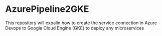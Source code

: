 # AzurePipeline2GKE
This repository will expalin how to create the service connection in Azure Devops to Google Cloud Engine (GKE) to deploy any microservices
